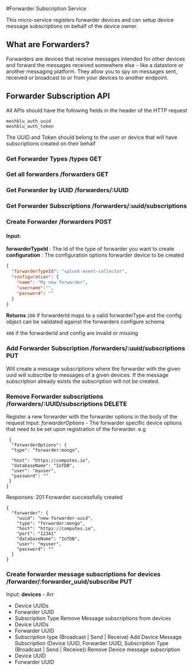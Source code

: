 #Forwarder Subscription Service

This micro-service registers forwarder devices and can setup device message subscriptions on
behalf of the device owner.

## What are Forwarders?
Forwarders are devices that receive messages intended for other devices and forward the messages received
somewhere else - like a datastore or another messaging platform. They allow you to spy on messages sent, received or broadcast to or from your devices to another endpoint.

## Forwarder Subscription API
All APIs should have the following fields in the header of the HTTP request
````
meshblu_auth_uuid
meshblu_auth_token
````
The UUID and Token should belong to the user or device that will have subscriptions created on their behalf
### Get Forwarder Types /types GET
### Get all forwarders /forwarders GET
### Get Forwarder by UUID /forwarders/:UUID
### Get Forwarder Subscriptions /forwarders/:uuid/subscriptions
### Create Forwarder /forwarders POST
#### **Input**:
**__forwarderTypeId__** : The Id of the type of forwarder you want to create
**__configuration__** : The configuration options forwarder device to be created
````json
{
  "forwarderTypeId": "splunk-event-collector",
  "configuration": {
    "name": "My new forwarder",
    "username":"",
    "password": ""
  }
}
````
**Returns**
`200` if forwarderId maps to a valid forwarderType and the config object can be validated against the
forwarders configure schema

`400` if the forwarderId and config are invalid or missing

### Add Forwarder Subscription /forwarders/:uuid/subscriptions PUT
Will create a message subscriptions where the forwarder with the given uuid will
subscribe to messages of a given devices. If the message subscription already exists
the subscription will not be created.



### Remove Forwarder subscriptions /forwarders/:UUID/subscriptions DELETE

Register a new forwarder with the forwarder options in the body of the request
Input:
_forwarderOptions_ - The forwarder specific device options that need to be set upon registration of the forwarder.
 e.g
````
 {
  "forwarderOptions": {
  "type": "forwarder:mongo",

  "host": "https://computes.io",
  "databaseName": "IoTDB",
  "user": "myuser",
  "password": ""
 }
}
````
Responses:
201 Forwarder successfully created
````
{
  "forwarder": {
    "uuid": "new-forwarder-uuid",
    "type": "forwarder:mongo",
    "host": "https://computes.io",
    "port": "12341"
    "databaseName": "IoTDB",
    "user": "myuser",
    "password": ""
  }
}
````

### Create forwarder message subscriptions for devices /forwarder/:forwarder_uuid/subscribe PUT
Input:
__devices__ - Arr
  - Device UUIDs
  - Forwarder UUID
  - Subscription Type
Remove Message subscriptions from devices
  - Device UUIDs
  - Forwarder UUID
  - Subscription type (Broadcast | Send | Receive)
Add Device Message Subscription (Device UUID, Forwarder UUID, Subscription Type (Broadcast | Send | Receive))
Remove Device message subscription
  - Device UUID
  - Forwarder UUID
